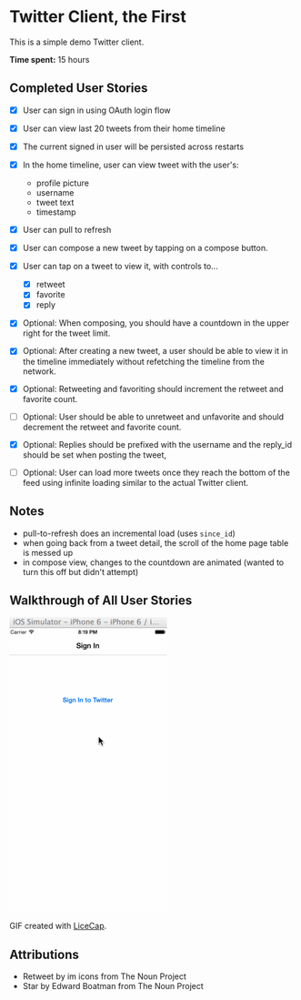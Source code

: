 # Twitter Client, the First

This is a simple demo Twitter client.

**Time spent:** 15 hours


## Completed User Stories

* [x] User can sign in using OAuth login flow
* [x] User can view last 20 tweets from their home timeline
* [x] The current signed in user will be persisted across restarts
* [x] In the home timeline, user can view tweet with the user's: 
    * profile picture
    * username
    * tweet text
    * timestamp
* [x] User can pull to refresh
* [x] User can compose a new tweet by tapping on a compose button.
* [x] User can tap on a tweet to view it, with controls to...
    * [x] retweet
    * [x] favorite
    * [x] reply
* [x] Optional: When composing, you should have a countdown in the upper right for the tweet limit.
* [x] Optional: After creating a new tweet, a user should be able to view it in the timeline immediately without refetching the timeline from the network.
* [x] Optional: Retweeting and favoriting should increment the retweet and favorite count.
* [ ] Optional: User should be able to unretweet and unfavorite and should decrement the retweet and favorite count.
* [x] Optional: Replies should be prefixed with the username and the reply_id should be set when posting the tweet,
* [ ] Optional: User can load more tweets once they reach the bottom of the feed using infinite loading similar to the actual Twitter client.


## Notes

* pull-to-refresh does an incremental load (uses `since_id`)
* when going back from a tweet detail, the scroll of the home page table is messed up
* in compose view, changes to the countdown are animated (wanted to turn this off but didn't attempt)


## Walkthrough of All User Stories

![Video Walkthrough](hw.gif)

GIF created with [LiceCap](http://www.cockos.com/licecap/).


## Attributions

* Retweet by im icons from The Noun Project
* Star by Edward Boatman from The Noun Project


